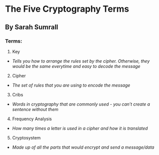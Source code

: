 # The Five Cryptography Terms
## By Sarah Sumrall

### Terms:
1. Key
  * _Tells you how to arrange the rules set by the cipher. Otherwise, they would be the same everytime and easy to decode the message_
2. Cipher
  * _The set of rules that you are using to encode the message_
3. Cribs
  * _Words in cryptography that are commonly used - you can’t create a sentence without them_ 
4. Frequency Analysis
  * _How many times a letter is used in a cipher and how it is translated_
5. Cryptosystem
  * _Made up of all the parts that would encrypt and send a message/data_
